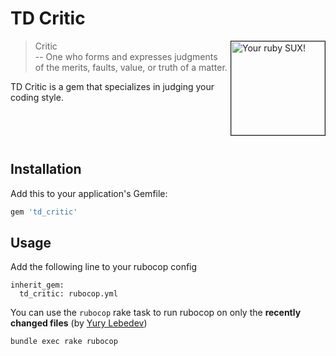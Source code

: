 # TD Critic

<img src="https://cloud.githubusercontent.com/assets/300693/10975524/18686db6-83f0-11e5-82e7-34b1d64f6870.jpeg" alt="Your ruby SUX!" title="SHAME" align="right" border="1" width="150"/>

> Critic <br/>
> -- One who forms and expresses judgments of the merits, faults, value, or truth of a matter.

TD Critic is a gem that specializes in judging your coding style.

<br/><br/><br/>

## Installation

Add this to your application's Gemfile:

```ruby
gem 'td_critic'
```

## Usage

Add the following line to your rubocop config

```
inherit_gem:
  td_critic: rubocop.yml
```

You can use the `rubocop` rake task to run rubocop on only the **recently changed files** (by [Yury Lebedev](https://github.com/lebedev-yury))

```
bundle exec rake rubocop
```
